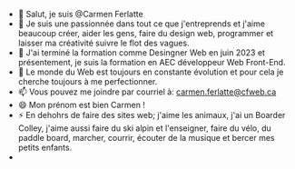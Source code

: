 - 👋 Salut, je suis @Carmen Ferlatte
- 👀 Je suis une passionnée dans tout ce que j'entreprends et j'aime beaucoup créer, aider les gens, faire du design web, programmer et laisser ma créativité suivre le flot des vagues.
- 🌱 J'ai terminé la formation comme Desingner Web en juin 2023 et présentement, je suis la formation en AEC développeur Web Front-End.
- 💞️ Le monde du Web est toujours en constante évolution et pour cela je cherche toujours à me perfectionner.
- 📫 Vous pouvez me joindre par courriel à: carmen.ferlatte@cfweb.ca
- 😄 Mon prénom est bien Carmen !
- ⚡ En dehohrs de faire des sites web; j'aime les animaux, j'ai un Boarder Colley, j'aime aussi faire du ski alpin et l'enseigner, faire du vélo, du paddle board, marcher, courrir, écouter de la musique et bercer mes petits enfants.
-   

<!---
CarmenFerlatte/CarmenFerlatte is a ✨ special ✨ repository because its `README.md` (this file) appears on your GitHub profile.
You can click the Preview link to take a look at your changes.
--->
